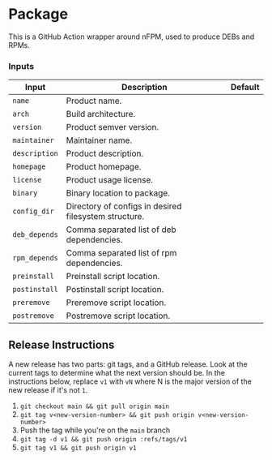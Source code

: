 # Package

This is a GitHub Action wrapper around nFPM, used to produce DEBs and RPMs.

### Inputs

| Input              | Description                                               | Default                |
| ------------------ | --------------------------------------------------------- | ---------------------- |
| `name`       | Product name.  |                        |
| `arch`       | Build architecture.                      |                |
| `version`    | Product semver version. |  |
| `maintainer` | Maintainer name. | |
| `description` | Product description. | |
| `homepage`    | Product homepage. | |
| `license`     | Product usage license. | |
| `binary`      | Binary location to package. | |
| `config_dir`  | Directory of configs in desired filesystem structure. | |
| `deb_depends` | Comma separated list of deb dependencies. | |
| `rpm_depends` | Comma separated list of rpm dependencies. | |
| `preinstall`  | Preinstall script location. | |
| `postinstall` | Postinstall script location. | |
| `preremove`   | Preremove script location. | |
| `postremove`  | Postremove script location. | |

## Release Instructions

A new release has two parts: git tags, and a GitHub release.  Look at the
current tags to determine what the next version should be.  In the instructions
below, replace `v1` with `vN` where N is the major version of the new release
if it's not `1`.

1. `git checkout main && git pull origin main`
1. `git tag v<new-version-number> && git push origin v<new-version-number>`
1. Push the tag while you're on the `main` branch
1. `git tag -d v1 && git push origin :refs/tags/v1`
1. `git tag v1 && git push origin v1`
